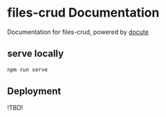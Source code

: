 # files-crud Documentation

Documentation for files-crud, powered by [docute](https://docute.egoist.dev/)

## serve locally
```sh
npm run serve
```

## Deployment
!TBD!

